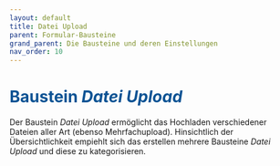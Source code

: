 ```yaml
---
layout: default
title: Datei Upload
parent: Formular-Bausteine
grand_parent: Die Bausteine und deren Einstellungen
nav_order: 10
---
```


# <span style="color:#0b5394">**Baustein *Datei Upload***</span>

Der Baustein *Datei Upload* ermöglicht das Hochladen verschiedener Dateien aller Art (ebenso Mehrfachupload).
Hinsichtlich der Übersichtlichkeit empiehlt sich das erstellen mehrere Bausteine *Datei Upload* und diese zu
kategorisieren.